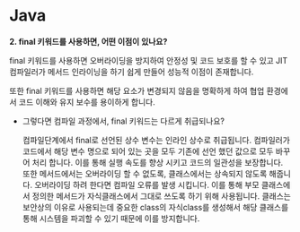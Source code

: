 # Java


**2. final 키워드를 사용하면, 어떤 이점이 있나요?**

final 키워드를 사용하면 오버라이딩을 방지하여 안정성 및 코드 보호를 할 수 있고 JIT 컴파일러가 메서드 인라이닝을 하기 쉽게 만들어 성능적 이점이 존재합니다.

또한 final 키워드를 사용하면 해당 요소가 변경되지 않음을 명확하게 하여 협업 환경에서 코드 이해와 유지 보수를 용이하게 합니다.

- 그렇다면 컴파일 과정에서, final 키워드는 다르게 취급되나요?
    
    컴파일단계에서 final로 선언된 상수 변수는 인라인 상수로 취급됩니다. 컴파일러가 코드에서 해당 변수 명으로 되어 있는 곳을 모두 기존에 선언 했던 값으로 모두 바꾸어 처리 합니다.
    이를 통해 실행 속도를 향상 시키고 코드의 일관성을 보장합니다.
    또한 메서드에서는 오버라이딩 할 수 없도록, 클래스에서는 상속되지 않도록 해줍니다.
    오버라이딩 하려 한다면 컴파일 오류를 발생 시킵니다.
    이를 통해 부모 클래스에서 정의한 메서드가 자식클래스에서 그대로 쓰도록 하기 위해 사용됩니다.
    클래스는 보안상의 이유로 사용되는데 중요한 class의 자식class를 생성해서 해당 클래스를 통해 시스템을 파괴할 수 있기 때문에 이를 방지합니다.
    
